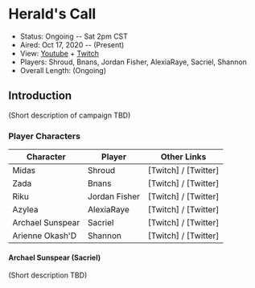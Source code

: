 # Herald's Call

* Status: Ongoing -- Sat 2pm CST
* Aired: Oct 17, 2020 -- (Present)
* View: [Youtube](https://www.youtube.com/watch?v=ZlNHC1dPEaM&list=PLfASEnzB7i1aJNX57jxDFUjKCVsQvtDWa) + [Twitch](https://www.twitch.tv/videos/773882360?collection=dhrQ47L1Phb5ww)
* Players: Shroud, Bnans, Jordan Fisher, AlexiaRaye, Sacriel, Shannon
* Overall Length: (Ongoing)

## Introduction

(Short description of campaign TBD)

### Player Characters

|**Character**| **Player**|**Other Links**|
| ------ | ------ | ------ |
|Midas|Shroud|[Twitch] / [Twitter]
|Zada|Bnans|[Twitch] / [Twitter]|
|Riku|Jordan Fisher|[Twitch] / [Twitter]|
|Azylea|AlexiaRaye|[Twitch] / [Twitter]|
|Archael Sunspear|Sacriel|[Twitch] / [Twitter]|
|Arienne Okash'D|Shannon|[Twitch] / [Twitter]|

#### Archael Sunspear (Sacriel)

(Short description TBD)
